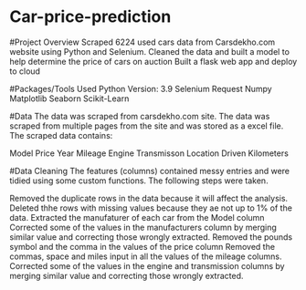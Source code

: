 # Car-price-prediction
#Project Overview
Scraped 6224 used cars data from Carsdekho.com website using Python and Selenium. Cleaned the data and built a model to help determine the price of cars on auction Built a flask web app and deploy to cloud

#Packages/Tools Used
Python Version: 3.9 Selenium Request Numpy Matplotlib Seaborn Scikit-Learn

#Data
The data was scraped from carsdekho.com site. The data was scraped from multiple pages from the site and was stored as a excel file. The scraped data contains:

Model Price Year Mileage Engine Transmisson Location Driven Kilometers

#Data Cleaning
The features (columns) contained messy entries and were tidied using some custom functions. The following steps were taken.

Removed the duplicate rows in the data because it will affect the analysis.
Deleted thhe rows with missing values because they ae not up to 1% of the data.
Extracted the manufaturer of each car from the Model column
Corrected some of the values in the manufacturers column by merging similar value and correcting those wrongly extracted.
Removed the pounds symbol and the comma in the values of the price column
Removed the commas, space and miles input in all the values of the mileage columns.
Corrected some of the values in the engine and transmission columns by merging similar value and correcting those wrongly extracted.
